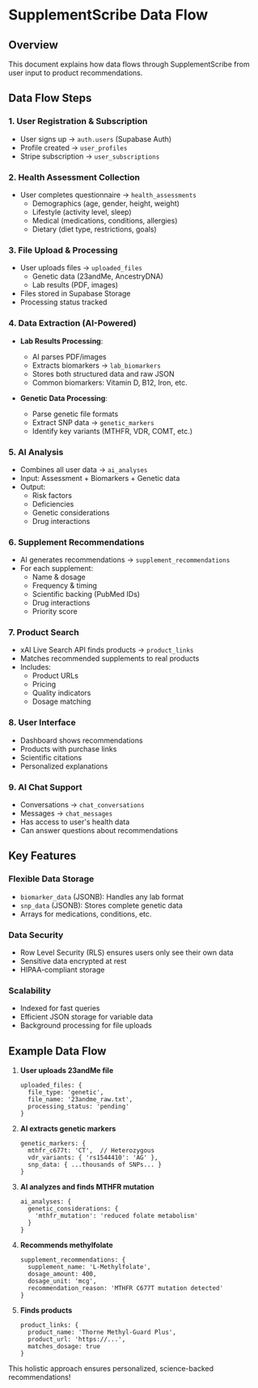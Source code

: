 # SupplementScribe Data Flow

## Overview
This document explains how data flows through SupplementScribe from user input to product recommendations.

## Data Flow Steps

### 1. User Registration & Subscription
- User signs up → `auth.users` (Supabase Auth)
- Profile created → `user_profiles`
- Stripe subscription → `user_subscriptions`

### 2. Health Assessment Collection
- User completes questionnaire → `health_assessments`
  - Demographics (age, gender, height, weight)
  - Lifestyle (activity level, sleep)
  - Medical (medications, conditions, allergies)
  - Dietary (diet type, restrictions, goals)

### 3. File Upload & Processing
- User uploads files → `uploaded_files`
  - Genetic data (23andMe, AncestryDNA)
  - Lab results (PDF, images)
- Files stored in Supabase Storage
- Processing status tracked

### 4. Data Extraction (AI-Powered)
- **Lab Results Processing**:
  - AI parses PDF/images
  - Extracts biomarkers → `lab_biomarkers`
  - Stores both structured data and raw JSON
  - Common biomarkers: Vitamin D, B12, Iron, etc.

- **Genetic Data Processing**:
  - Parse genetic file formats
  - Extract SNP data → `genetic_markers`
  - Identify key variants (MTHFR, VDR, COMT, etc.)

### 5. AI Analysis
- Combines all user data → `ai_analyses`
- Input: Assessment + Biomarkers + Genetic data
- Output:
  - Risk factors
  - Deficiencies
  - Genetic considerations
  - Drug interactions

### 6. Supplement Recommendations
- AI generates recommendations → `supplement_recommendations`
- For each supplement:
  - Name & dosage
  - Frequency & timing
  - Scientific backing (PubMed IDs)
  - Drug interactions
  - Priority score

### 7. Product Search
- xAI Live Search API finds products → `product_links`
- Matches recommended supplements to real products
- Includes:
  - Product URLs
  - Pricing
  - Quality indicators
  - Dosage matching

### 8. User Interface
- Dashboard shows recommendations
- Products with purchase links
- Scientific citations
- Personalized explanations

### 9. AI Chat Support
- Conversations → `chat_conversations`
- Messages → `chat_messages`
- Has access to user's health data
- Can answer questions about recommendations

## Key Features

### Flexible Data Storage
- `biomarker_data` (JSONB): Handles any lab format
- `snp_data` (JSONB): Stores complete genetic data
- Arrays for medications, conditions, etc.

### Data Security
- Row Level Security (RLS) ensures users only see their own data
- Sensitive data encrypted at rest
- HIPAA-compliant storage

### Scalability
- Indexed for fast queries
- Efficient JSON storage for variable data
- Background processing for file uploads

## Example Data Flow

1. **User uploads 23andMe file**
   ```
   uploaded_files: {
     file_type: 'genetic',
     file_name: '23andme_raw.txt',
     processing_status: 'pending'
   }
   ```

2. **AI extracts genetic markers**
   ```
   genetic_markers: {
     mthfr_c677t: 'CT',  // Heterozygous
     vdr_variants: { 'rs1544410': 'AG' },
     snp_data: { ...thousands of SNPs... }
   }
   ```

3. **AI analyzes and finds MTHFR mutation**
   ```
   ai_analyses: {
     genetic_considerations: {
       'mthfr_mutation': 'reduced folate metabolism'
     }
   }
   ```

4. **Recommends methylfolate**
   ```
   supplement_recommendations: {
     supplement_name: 'L-Methylfolate',
     dosage_amount: 400,
     dosage_unit: 'mcg',
     recommendation_reason: 'MTHFR C677T mutation detected'
   }
   ```

5. **Finds products**
   ```
   product_links: {
     product_name: 'Thorne Methyl-Guard Plus',
     product_url: 'https://...',
     matches_dosage: true
   }
   ```

This holistic approach ensures personalized, science-backed recommendations! 
